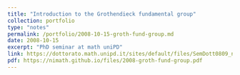 ```yaml
---
title: "Introduction to the Grothendieck fundamental group"
collection: portfolio
type: "notes"
permalink: /portfolio/2008-10-15-groth-fund-group.md
date: 2008-10-15
excerpt: "PhD seminar at math uniPD"
link: https://dottorato.math.unipd.it/sites/default/files/SemDott0809_note.pdf
pdf: https://nimath.github.io/files/2008-groth-fund-group.pdf
---
```

